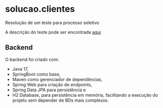 # solucao.clientes
 Resolução de um teste para processo seletivo

A descrição do teste pode ser encontrada [aqui](teste.md)

## Backend

O backend foi criado com:
- Java 17,
- SpringBoot como base, 
- Maven como gerenciador de dependências, 
- Spring Web para criação de endpoints, 
- Spring Data JPA para persistência e
- H2 Database, para persistência em memória, facilitando a execução do projeto sem depender de BDs mais complexos.

